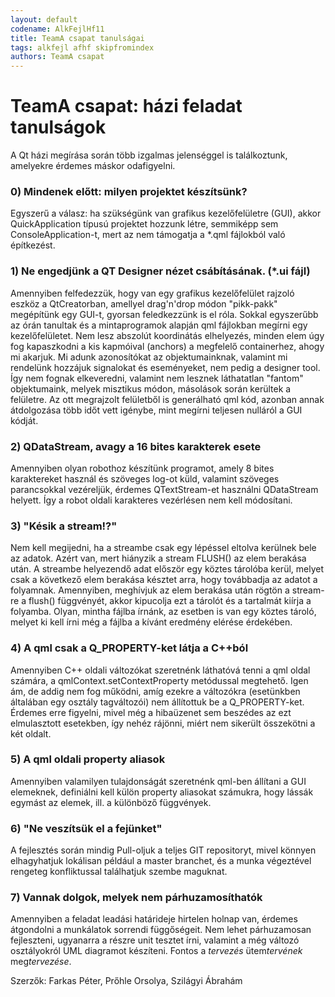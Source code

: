 ```yaml
---
layout: default
codename: AlkFejlHf11
title: TeamA csapat tanulságai
tags: alkfejl afhf skipfromindex
authors: TeamA csapat
---
```


# TeamA csapat: házi feladat tanulságok

A Qt házi megírása során több izgalmas jelenséggel is találkoztunk, amelyekre érdemes máskor odafigyelni.

### 0) Mindenek előtt: milyen projektet készítsünk?
Egyszerű a válasz: ha szükségünk van grafikus kezelőfelületre (GUI), akkor QuickApplication típusú projektet hozzunk létre, semmiképp sem ConsoleApplication-t, mert az nem támogatja a *.qml fájlokból való építkezést.

### 1) Ne engedjünk a QT Designer nézet csábításának. (*.ui fájl)
Amennyiben felfedezzük, hogy van egy grafikus kezelőfelület rajzoló eszköz a QtCreatorban, amellyel drag'n'drop módon "pikk-pakk" megépítünk egy GUI-t, gyorsan feledkezzünk is el róla. Sokkal egyszerűbb az órán tanultak és a mintaprogramok alapján qml fájlokban megírni egy kezelőfelületet. Nem lesz abszolút koordinátás elhelyezés, minden elem úgy fog kapaszkodni a kis kapmóival (anchors) a megfelelő containerhez, ahogy mi akarjuk. Mi adunk azonosítókat az objektumainknak, valamint mi rendelünk hozzájuk signalokat és eseményeket, nem pedig a designer tool. Így nem fognak elkeveredni, valamint nem lesznek láthatatlan "fantom" objektumaink, melyek misztikus módon, másolások során kerültek a felületre. Az ott megrajzolt felületből is generálható qml kód, azonban annak átdolgozása több időt vett igénybe, mint megírni teljesen nulláról a GUI kódját.

### 2) QDataStream, avagy a 16 bites karakterek esete
Amennyiben olyan robothoz készítünk programot, amely 8 bites karaktereket használ és szöveges log-ot küld, valamint szöveges parancsokkal vezéreljük, érdemes QTextStream-et használni QDataStream helyett. Így a robot oldali karakteres vezérlésen nem kell módosítani.

### 3) "Késik a stream!?"
Nem kell megijedni, ha a streambe csak egy lépéssel eltolva kerülnek bele az adatok. Azért van, mert hiányzik a stream FLUSH() az elem berakása után. A streambe helyezendő adat először egy köztes tárolóba kerül, melyet csak a következő elem berakása késztet arra, hogy továbbadja az adatot a folyamnak. Amennyiben, meghívjuk az elem berakása után rögtön a stream-re a flush() függvényét, akkor kipucolja ezt a tárolót és a tartalmát kiírja a folyamba. Olyan, mintha fájlba írnánk, az esetben is van egy köztes tároló, melyet ki kell írni még a fájlba a kívánt eredmény elérése érdekében.

### 4) A qml csak a Q_PROPERTY-ket látja a C++ból
Amennyiben C++ oldali változókat szeretnénk láthatóvá tenni a qml oldal számára, a  qmlContext.setContextProperty metódussal megtehető. Igen ám, de addig nem fog működni, amíg ezekre a változókra (esetünkben általában egy osztály tagváltozói) nem állítottuk be a Q_PROPERTY-ket. Érdemes erre figyelni, mivel még a hibaüzenet sem beszédes az ezt elmulasztott esetekben, így nehéz rájönni, miért nem sikerült összekötni a két oldalt.

### 5) A qml oldali property aliasok
Amennyiben valamilyen tulajdonságát szeretnénk qml-ben állítani a GUI elemeknek, definiálni kell külön property aliasokat számukra, hogy lássák egymást az elemek, ill. a különböző függvények.

### 6) "Ne veszítsük el a fejünket"
A fejlesztés során mindig Pull-oljuk a teljes GIT repositoryt, mivel könnyen elhagyhatjuk lokálisan például a master branchet, és a munka végeztével rengeteg konfliktussal találhatjuk szembe maguknat.

### 7) Vannak dolgok, melyek nem párhuzamosíthatók
Amennyiben a feladat leadási határideje hirtelen holnap van, érdemes átgondolni a munkálatok sorrendi függőségeit. Nem lehet párhuzamosan fejleszteni, ugyanarra a részre unit tesztet írni, valamint a még változó osztályokról UML diagramot készíteni. Fontos a *tervezés* ütem*tervének* meg*tervezése*.

Szerzők: Farkas Péter, Prőhle Orsolya, Szilágyi Ábrahám
